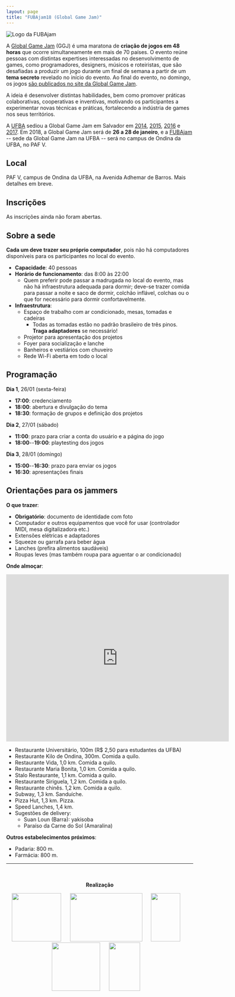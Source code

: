 ```yaml
---
layout: page
title: "FUBAjam18 (Global Game Jam)"
---
```


![Logo da FUBAjam]({{site.baseurl}}/images/fubajam.png)

A [Global Game Jam](http://globalgamejam.org/) (GGJ) é uma maratona de **criação de jogos em 48 horas** que ocorre simultaneamente em mais de 70 países. O evento reúne pessoas com distintas expertises interessadas no desenvolvimento de games, como programadores, designers, músicos e roteiristas, que são desafiadas a produzir um jogo durante um final de semana a partir de um **tema secreto** revelado no início do evento. Ao final do evento, no domingo, os jogos [são publicados no site da Global Game Jam](http://globalgamejam.org/games).

A ideia é desenvolver distintas habilidades, bem como promover práticas colaborativas, cooperativas e inventivas, motivando os participantes a experimentar novas técnicas e práticas, fortalecendo a indústria de games nos seus territórios.

A [UFBA](https://www.ufba.br/) sediou a Global Game Jam em Salvador em [2014](http://globalgamejam.org/2014/jam-sites/fubajam), [2015](http://globalgamejam.org/2015/jam-sites/global-bind-jam), [2016](http://globalgamejam.org/2016/jam-sites/global-bind-jam) e [2017](http://globalgamejam.org/2017/jam-sites/fubajam). Em 2018, a Global Game Jam será de **26 a 28 de janeiro**, e a [FUBAjam](http://globalgamejam.org/2018/jam-sites/fubajam) -- sede da Global Game Jam na UFBA -- será no campus de Ondina da UFBA, no PAF V.

## Local

PAF V, campus de Ondina da UFBA, na Avenida Adhemar de Barros. Mais detalhes em breve.

## Inscrições

As inscrições ainda não foram abertas.

## Sobre a sede

<!-- ![foto da sede]({{site.baseurl}}/images/fubajam-local.jpg) -->

**Cada um deve trazer seu próprio computador**, pois não há computadores disponíveis para os participantes no local do evento.

- **Capacidade**: 40 pessoas
- **Horário de funcionamento**: das 8:00 às 22:00
  - Quem preferir pode passar a madrugada no local do evento, mas não há infraestrutura adequada para dormir; deve-se trazer comida para passar a noite e saco de dormir, colchão inflável, colchas ou o que for necessário para dormir confortavelmente.
- **Infraestrutura**:
  - Espaço de trabalho com ar condicionado, mesas, tomadas e cadeiras
    - Todas as tomadas estão no padrão brasileiro de três pinos. **Traga adaptadores** se necessário!
  - Projetor para apresentação dos projetos
  - Foyer para socialização e lanche
  - Banheiros e vestiários com chuveiro
  - Rede Wi-Fi aberta em todo o local

## Programação

**Dia 1**, 26/01 (sexta-feira)

- **17:00**: credenciamento
- **18:00**: abertura e divulgação do tema
- **18:30**: formação de grupos e definição dos projetos

**Dia 2**, 27/01 (sábado)

- **11:00**: prazo para criar a conta do usuário e a página do jogo
- **18:00**--**19:00**: playtesting dos jogos
<!-- - **19:00**--**20:00**: pizza! -->

**Dia 3**, 28/01 (domingo)

- **15:00**--**16:30**: prazo para enviar os jogos
- **16:30**: apresentações finais

## Orientações para os jammers

**O que trazer**:

- **Obrigatório**: documento de identidade com foto
- Computador e outros equipamentos que você for usar (controlador MIDI, mesa digitalizadora etc.)
- Extensões elétricas e adaptadores
- Squeeze ou garrafa para beber água
- Lanches (prefira alimentos saudáveis)
- Roupas leves (mas também roupa para aguentar o ar condicionado)

**Onde almoçar**:

<center><iframe src="https://www.google.com/maps/embed?pb=!1m12!1m8!1m3!1d7774.881229805674!2d-38.512951!3d-13.0075895!3m2!1i1024!2i768!4f13.1!2m1!1srestaurants+near+Instituto+de+Biologia+da+UFBA+-+Campus+Ondina%2C+Salvador+-+State+of+Bahia!5e0!3m2!1sen!2sbr!4v1483902428766" width="600" height="450" frameborder="0" style="border:0" allowfullscreen></iframe></center>

- Restaurante Universitário, 100m (R$ 2,50 para estudantes da UFBA)
- Restaurante Kilo de Ondina, 300m. Comida a quilo.
- Restaurante Vida, 1,0 km. Comida a quilo.
- Restaurante Maria Bonita, 1,0 km. Comida a quilo.
- Stalo Restaurante, 1,1 km. Comida a quilo.
- Restaurante Siriguela, 1,2 km. Comida a quilo.
- Restaurante chinês. 1,2 km. Comida a quilo.
- Subway, 1,3 km. Sanduíche.
- Pizza Hut, 1,3 km. Pizza.
- Speed Lanches, 1,4 km.
- Sugestões de delivery:
  - Suan Loun (Barra): yakisoba
  - Paraíso da Carne do Sol (Amaralina)

**Outros estabelecimentos próximos**:

- Padaria: 800 m.
- Farmácia: 800 m.

------------

<div style="text-align: center; padding-top: 20px;">

<p><strong>Realização</strong></p>

<p>
<a style="padding-right: 20px;" href="http://indigente.ufba.br/"><img src="{{site.baseurl}}/images/logo-indigente.png" width="133" height="130" /></a>
<a style="padding-right: 20px;" href="http://comunidadesvirtuais.pro.br/"><img src="{{site.baseurl}}/images/logo-comunidadesvirtuais.jpg" width="195" height="130" /></a>
<a style="padding-right: 20px;" href="http://www.dcc.ufba.br/"><img src="{{site.baseurl}}/images/logo-dcc.png" width="79" height="130" /></a>
<!-- <a style="padding-right: 20px;" href="http://www.im.ufba.br/"><img src="{{site.baseurl}}/images/logo-ime.gif" width="84" height="80" /></a> -->
<a style="padding-right: 20px;" href="http://www.ihac.ufba.br/"><img src="{{site.baseurl}}/images/logo-ihac.jpg" width="130" height="130" /></a>
<a style="padding-right: 20px;" href="http://www.ufba.br/"><img src="{{site.baseurl}}/images/logo-ufba.png" width="84" height="130" /></a>
</p>
<!-- 
<p><strong>Apoio</strong></p>

<p>
<a style="padding-right: 20px;" href="https://www.facebook.com/bahiaindiedev/"><img src="{{site.baseurl}}/images/logo-bind.png" width="130" height="86" /></a>
</p>
 -->
</div>